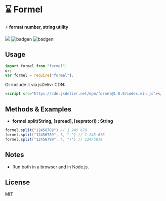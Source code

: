 # ⌛ Formel

⚡️ **format number, string utility**

[![](https://data.jsdelivr.com/v1/package/npm/formel/badge)](https://www.jsdelivr.com/package/npm/formel) ![badgen](https://badgen.net/bundlephobia/min/formel) ![badgen](https://badgen.net/bundlephobia/minzip/formel)

## Usage

```js
import formel from "formel";
or;
var formel = require("formel");
```

Or include it via jsDelivr CDN:

```html
<script src="https://cdn.jsdelivr.net/npm/formel@1.0.0/index.min.js"></script>
```

## Methods & Examples

- **formel.split(String, [spread], [seprator]) : String**

```js
formel.split("12456789") // 1 245 678
formel.split("12456789", 3, "-") // 1-245-678
formel.split("12456789", 4, "/") // 124/5678
```

## Notes
- Run both in a browser and in Node.js.

## License
MIT